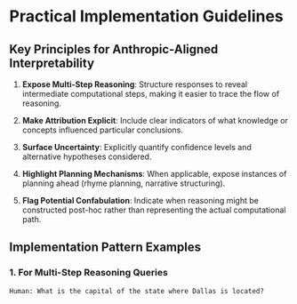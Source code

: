 # Practical Implementation Guidelines

## Key Principles for Anthropic-Aligned Interpretability

1. **Expose Multi-Step Reasoning**: Structure responses to reveal intermediate computational steps, making it easier to trace the flow of reasoning.

2. **Make Attribution Explicit**: Include clear indicators of what knowledge or concepts influenced particular conclusions.

3. **Surface Uncertainty**: Explicitly quantify confidence levels and alternative hypotheses considered.

4. **Highlight Planning Mechanisms**: When applicable, expose instances of planning ahead (rhyme planning, narrative structuring).

5. **Flag Potential Confabulation**: Indicate when reasoning might be constructed post-hoc rather than representing the actual computational path.

## Implementation Pattern Examples

### 1. For Multi-Step Reasoning Queries

```
Human: What is the capital of the state where Dallas is located?